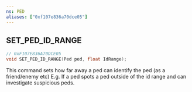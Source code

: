 ```yaml
---
ns: PED
aliases: ["0xf107e836a70dce05"]
---
```

## SET_PED_ID_RANGE

```c
// 0xF107E836A70DCE05
void SET_PED_ID_RANGE(Ped ped, float IdRange);
```

This command sets how far away a ped can identify the ped (as a friend/enemy etc) E.g. If a ped spots a ped outside of the id range and can investigate suspicious peds.

